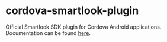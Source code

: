 # cordova-smartlook-plugin

Official Smartlook SDK plugin for Cordova Android applications. Documentation can be found [here](https://smartlook.github.io/docs/sdk/cordova-android/?origin_team=T03PHPRA4).
